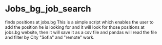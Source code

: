 # Jobs_bg_job_search
finds positions at jobs.bg
This is a simple script which enables the user to add the position he is looking for and it will look for those positions at jobs.bg website, then it will save it as a csv file and pandas will read the file and filter by City "Sofia" and "remote" work. 
